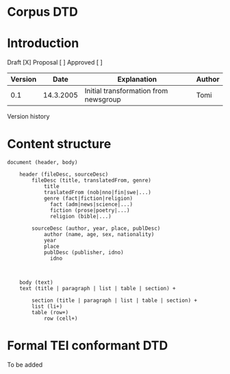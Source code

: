 # Corpus DTD

# Introduction

Draft \[X\] Proposal \[ \] Approved \[ \]

| Version | Date      | Explanation                           | Author |
| ------- | --------- | ------------------------------------- | ------ |
| 0.1     | 14.3.2005 | Initial transformation from newsgroup | Tomi   |

Version history

# Content structure

    document (header, body)

        header (fileDesc, sourceDesc)
            fileDesc (title, translatedFrom, genre)
                title
                traslatedFrom (nob|nno|fin|swe|...)
                genre (fact|fiction|religion)
                  fact (adm|news|science|...)
                  fiction (prose|poetry|...)
                  religion (bible|...)

            sourceDesc (author, year, place, publDesc)
                author (name, age, sex, nationality)
                year
                place
                publDesc (publisher, idno)
                  idno



        body (text)
        text (title | paragraph | list | table | section) +

            section (title | paragraph | list | table | section) +
            list (li+)
            table (row+)
                row (cell+)

# Formal TEI conformant DTD

To be added
